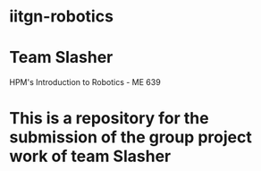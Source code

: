 # iitgn-robotics
# Team Slasher
HPM's Introduction to Robotics - ME 639

This is a repository for the submission of the group project work of team Slasher
=======

